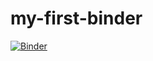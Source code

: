# my-first-binder
[![Binder](https://mybinder.org/badge_logo.svg)](https://mybinder.org/v2/gh/diana9996/my-first-binder.git/HEAD)
